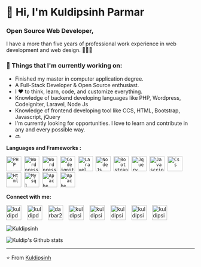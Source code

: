 # 🙋 Hi, I'm Kuldipsinh Parmar

### Open Source Web Developer, 

I have a more than five years of professional work experience in web development and web design. 👨🏻‍💻 

### 💼  Things that I'm currently working on: 
* Finished my master in computer application degree.
* A Full-Stack Developer & Open Source enthusiast.
* I ❤️ to think, learn, code, and customize everything.
* Knowledge of backend developing languages like PHP, Wordpress, Codeigniter, Laravel, Node Js
* Knowledge of frontend developing tool like CCS, HTML, Bootstrap, Javascript, jQuery
* I'm currently looking for opportunities. I love to learn and contribute in any and every possible way.
* 🔜

 
 **Languages and Frameworks :**
<p align="left">
  <code><img title="PHP" src="https://cdn4.iconfinder.com/data/icons/logos-3/568/php-logo-512.png" alt="PHP" width="40" height="40"/></code>&nbsp;
  <code><img title="Wordpress" src="https://cdn4.iconfinder.com/data/icons/iconsimple-logotypes/512/wordpress-512.png" alt="Wordpress" width="40" height="40" /></code>&nbsp;
 <code><img title="Woocommerce" src="https://cdn.jsdelivr.net/gh/devicons/devicon/icons/woocommerce/woocommerce-plain-wordmark.svg" alt="Wordpress" width="40" height="40" /></code>&nbsp; 
  <code><img title="Codeigniter" src="https://cdn.jsdelivr.net/gh/devicons/devicon/icons/codeigniter/codeigniter-plain-wordmark.svg" alt="Codeigniter" width="40" height="40" /></code>&nbsp;
 <code><img title="Laravel" src="https://cdn.jsdelivr.net/gh/devicons/devicon/icons/laravel/laravel-plain.svg" alt="Laravel" width="40" height="40" /></code>&nbsp;
 <code><img title="NodeJs" src="https://cdn.jsdelivr.net/gh/devicons/devicon/icons/nodejs/nodejs-original.svg" alt="Node Js" width="40" height="40" /></code>&nbsp;
 <code><img title="Bootstrap" src="https://cdn.jsdelivr.net/gh/devicons/devicon/icons/bootstrap/bootstrap-plain-wordmark.svg" alt="Bootstrap" width="40" height="40" /></code>&nbsp;
 <code><img title="jQuery" src="https://cdn.jsdelivr.net/gh/devicons/devicon/icons/jquery/jquery-original-wordmark.svg" alt="Jquery" width="40" height="40" /></code>&nbsp;
 <code><img title="Javascript" src="https://cdn4.iconfinder.com/data/icons/scripting-and-programming-languages/512/js-512.png" alt="Javascript" width="40" height="40" /></code>&nbsp;
 <code><img title="CSS" src="https://cdn1.iconfinder.com/data/icons/logotypes/32/badge-css-3-512.png" alt="Css" width="40" height="40" /></code>&nbsp;
 <code><img title="HTML" src="https://cdn3.iconfinder.com/data/icons/picons-social/57/10-html5-512.png" alt="Html" width="40" height="40" /></code>&nbsp;
 <code><img title="Mysql" src="https://cdn.jsdelivr.net/gh/devicons/devicon/icons/mysql/mysql-original-wordmark.svg" alt="Mysql" width="40" height="40" /></code>&nbsp;
 <code><img title="Apache" src="https://cdn.jsdelivr.net/gh/devicons/devicon/icons/apache/apache-plain-wordmark.svg" alt="Apache" width="40" height="40" /></code>&nbsp;
 <code><img title="Rest Api" src="https://cdn4.iconfinder.com/data/icons/logos-brands-5/24/postman-512.png" alt="Apache" width="40" height="40" /></code>&nbsp;
 
 **Connect with me:**
<p align="left">
<a  title="Instagram" href="https://www.instagram.com/kuldipdarbar_/" target="_blank"><img align="center" src="https://cdn2.iconfinder.com/data/icons/social-media-2285/512/1_Instagram_colored_svg_1-512.png" alt="kuldipdarbar_" height="40" width="40" /></a> &nbsp;&nbsp;
<a title="Twitter" href="https://twitter.com/kuldipdarbar23" target="blank"><img align="center" src="https://cdn.jsdelivr.net/gh/devicons/devicon/icons/twitter/twitter-original.svg" alt="kuldipdarbar23" height="40" width="40" /></a> &nbsp;&nbsp;
<a title="Facebook" href="https://www.facebook.com/darbar23" target="blank"><img align="center" src="https://cdn.jsdelivr.net/gh/devicons/devicon/icons/facebook/facebook-original.svg" alt="darbar23" height="40" width="40" /></a> &nbsp;&nbsp;
 <a title="Linkedin" href="https://www.linkedin.com/in/kuldipsinh-parmar-b3116a45" target="blank"><img align="center" src="https://cdn.jsdelivr.net/gh/devicons/devicon/icons/linkedin/linkedin-original.svg" alt="kuldipsinh-parmar-b3116a45" height="40" width="40" /></a> &nbsp;&nbsp;
  <a title="Skype" href="https://join.skype.com/invite/gFXw9wu4etoN" target="blank"><img align="center" src="https://cdn4.iconfinder.com/data/icons/social-media-logos-6/512/41-skype_chat-512.png" alt="kuldipsinh-parmar-b3116a45" height="40" width="40" /></a> &nbsp;&nbsp;
 <a title="Gmail" href="mailto:kuldipdarbar23" target="blank"><img align="center" src="https://cdn3.iconfinder.com/data/icons/logos-brands-3/24/logo_brand_brands_logos_gmail-512.png" alt="kuldipsinh-parmar-b3116a45" height="40" width="40" /></a> &nbsp;&nbsp;
 <a title="Whatsapp" href="https://wa.me/8401002194" target="blank"><img align="center" src="https://cdn2.iconfinder.com/data/icons/social-icons-33/128/WhatsApp-512.png" alt="kuldipsinh-parmar-b3116a45" height="40" width="40" /></a> &nbsp;&nbsp;
 <a title="Github" href="ttps://github.com/darbar23" target="blank"><img align="center" src="https://cdn0.iconfinder.com/data/icons/social-network-9/50/29-512.png" alt="kuldipsinh-parmar-b3116a45" height="40" width="40" /></a> &nbsp;&nbsp;
 
 
</p>

<img src="https://komarev.com/ghpvc/?username=darbar23" alt="Kuldipsinh" />

![Kuldip's Github stats](https://github-readme-stats.vercel.app/api?username=darbar23&show_icons=true)

---

⭐️ From [Kuldipsinh](https://github.com/darbar23)
